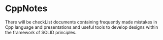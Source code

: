 # CppNotes
There will be checkList documents containing frequently made mistakes in Cpp language and presentations and useful tools to develop designs within the framework of SOLID principles.

